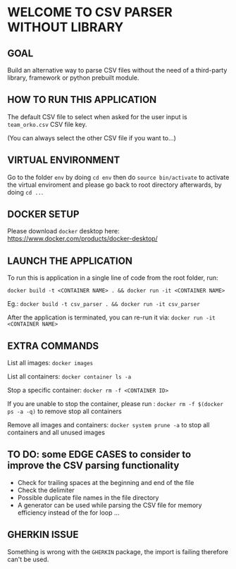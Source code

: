 # WELCOME TO CSV PARSER WITHOUT LIBRARY

## GOAL

Build an alternative way to parse CSV files without the need of a third-party library, framework or python prebuilt module.

## HOW TO RUN THIS APPLICATION

The default CSV file to select when asked for the user input is `team_orko.csv` CSV file key.

(You can always select the other CSV file if you want to...)

## VIRTUAL ENVIRONMENT

Go to the folder `env` by doing `cd env` then do `source bin/activate` to activate the virtual enviroment and please go back to root directory afterwards, by doing `cd ..`.

## DOCKER SETUP

Please download `docker` desktop here: https://www.docker.com/products/docker-desktop/

## LAUNCH THE APPLICATION

To run this is application in a single line of code from the root folder, run: 

`docker build -t <CONTAINER NAME> . && docker run -it <CONTAINER NAME>`

Eg.: `docker build -t csv_parser . && docker run -it csv_parser`

After the application is terminated, you can re-run it via: `docker run -it <CONTAINER NAME>`

## EXTRA COMMANDS

List all images: `docker images`

List all containers: `docker container ls -a`

Stop a specific container: `docker rm -f <CONTAINER ID>`

If you are unable to stop the container, please run : `docker rm -f $(docker ps -a -q)` to remove stop all containers

Remove all images and containers: `docker system prune -a` to stop all containers and all unused images

## TO DO: some EDGE CASES to consider to improve the CSV parsing functionality

- Check for trailing spaces at the beginning and end of the file
- Check the delimiter
- Possible duplicate file names in the file directory
- A generator can be used while parsing the CSV file for memory efficiency instead of the for loop
...

## GHERKIN ISSUE

Something is wrong with the `GHERKIN` package, the import is failing therefore can't be used.
